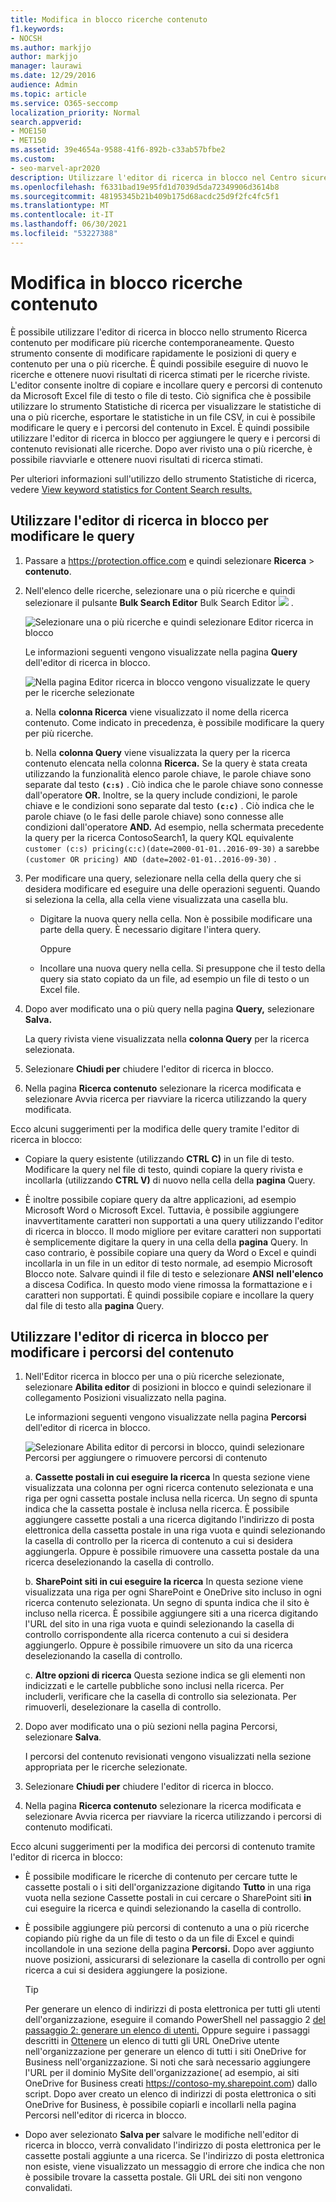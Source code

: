 ```yaml
---
title: Modifica in blocco ricerche contenuto
f1.keywords:
- NOCSH
ms.author: markjjo
author: markjjo
manager: laurawi
ms.date: 12/29/2016
audience: Admin
ms.topic: article
ms.service: O365-seccomp
localization_priority: Normal
search.appverid:
- MOE150
- MET150
ms.assetid: 39e4654a-9588-41f6-892b-c33ab57bfbe2
ms.custom:
- seo-marvel-apr2020
description: Utilizzare l'editor di ricerca in blocco nel Centro sicurezza e conformità per modificare rapidamente le posizioni di query e contenuto per una o più ricerche di contenuto.
ms.openlocfilehash: f6331bad19e95fd1d7039d5da72349906d3614b8
ms.sourcegitcommit: 48195345b21b409b175d68acdc25d9f2fc4fc5f1
ms.translationtype: MT
ms.contentlocale: it-IT
ms.lasthandoff: 06/30/2021
ms.locfileid: "53227388"
---
```

# <a name="bulk-edit-content-searches"></a>Modifica in blocco ricerche contenuto

È possibile utilizzare l'editor di ricerca in blocco nello strumento Ricerca contenuto per modificare più ricerche contemporaneamente. Questo strumento consente di modificare rapidamente le posizioni di query e contenuto per una o più ricerche. È quindi possibile eseguire di nuovo le ricerche e ottenere nuovi risultati di ricerca stimati per le ricerche riviste. L'editor consente inoltre di copiare e incollare query e percorsi di contenuto da Microsoft Excel file di testo o file di testo. Ciò significa che è possibile utilizzare lo strumento Statistiche di ricerca per visualizzare le statistiche di una o più ricerche, esportare le statistiche in un file CSV, in cui è possibile modificare le query e i percorsi del contenuto in Excel. È quindi possibile utilizzare l'editor di ricerca in blocco per aggiungere le query e i percorsi di contenuto revisionati alle ricerche. Dopo aver rivisto una o più ricerche, è possibile riavviarle e ottenere nuovi risultati di ricerca stimati.

Per ulteriori informazioni sull'utilizzo dello strumento Statistiche di ricerca, vedere [View keyword statistics for Content Search results.](view-keyword-statistics-for-content-search.md)

## <a name="use-the-bulk-search-editor-to-change-queries"></a>Utilizzare l'editor di ricerca in blocco per modificare le query

1. Passare a <https://protection.office.com> e quindi selezionare **Ricerca** \> **contenuto**.

2. Nell'elenco delle ricerche, selezionare una o più ricerche e quindi selezionare il pulsante **Bulk Search Editor** Bulk Search Editor ![ ](../media/1ddb3d18-2f00-4a7b-98a6-817ca5ec7014.png) .

    ![Selezionare una o più ricerche e quindi selezionare Editor ricerca in blocco](../media/600c9716-89a2-4451-b111-fa7cfaad2006.png)

    Le informazioni seguenti vengono visualizzate nella pagina **Query** dell'editor di ricerca in blocco.

    ![Nella pagina Editor ricerca in blocco vengono visualizzate le query per le ricerche selezionate](../media/189659af-cc78-4479-b0bc-a93decad2f6c.png)

    a. Nella **colonna Ricerca** viene visualizzato il nome della ricerca contenuto. Come indicato in precedenza, è possibile modificare la query per più ricerche.

    b. Nella **colonna Query** viene visualizzata la query per la ricerca contenuto elencata nella colonna **Ricerca.** Se la query è stata creata utilizzando la funzionalità elenco parole chiave, le parole chiave sono separate dal testo **`(c:s)`** . Ciò indica che le parole chiave sono connesse dall'operatore **OR.** Inoltre, se la query include condizioni, le parole chiave e le condizioni sono separate dal testo **`(c:c)`** . Ciò indica che le parole chiave (o le fasi delle parole chiave) sono connesse alle condizioni dall'operatore **AND.** Ad esempio, nella schermata precedente la query per la ricerca ContosoSearch1, la query KQL equivalente `customer (c:s) pricing(c:c)(date=2000-01-01..2016-09-30)` a sarebbe  `(customer OR pricing) AND (date=2002-01-01..2016-09-30)` .

3. Per modificare una query, selezionare nella cella della query che si desidera modificare ed eseguire una delle operazioni seguenti. Quando si seleziona la cella, alla cella viene visualizzata una casella blu.

   - Digitare la nuova query nella cella. Non è possibile modificare una parte della query. È necessario digitare l'intera query.

      Oppure

   - Incollare una nuova query nella cella. Si presuppone che il testo della query sia stato copiato da un file, ad esempio un file di testo o un Excel file.

4. Dopo aver modificato una o più query nella pagina **Query,** selezionare **Salva.**

    La query rivista viene visualizzata nella **colonna Query** per la ricerca selezionata.

5. Selezionare **Chiudi per** chiudere l'editor di ricerca in blocco.

6. Nella pagina **Ricerca contenuto** selezionare la ricerca modificata  e selezionare Avvia ricerca per riavviare la ricerca utilizzando la query modificata.

Ecco alcuni suggerimenti per la modifica delle query tramite l'editor di ricerca in blocco:

- Copiare la query esistente (utilizzando **CTRL C)** in un file di testo. Modificare la query nel file di testo, quindi copiare la query rivista e incollarla (utilizzando **CTRL V)** di nuovo nella cella della **pagina** Query.

- È inoltre possibile copiare query da altre applicazioni, ad esempio Microsoft Word o Microsoft Excel. Tuttavia, è possibile aggiungere inavvertitamente caratteri non supportati a una query utilizzando l'editor di ricerca in blocco. Il modo migliore per evitare caratteri non supportati è semplicemente digitare la query in una cella della **pagina** Query. In caso contrario, è possibile copiare una query da Word o Excel e quindi incollarla in un file in un editor di testo normale, ad esempio Microsoft Blocco note. Salvare quindi il file di testo e selezionare **ANSI** **nell'elenco** a discesa Codifica. In questo modo viene rimossa la formattazione e i caratteri non supportati. È quindi possibile copiare e incollare la query dal file di testo alla **pagina** Query.

## <a name="use-the-bulk-search-editor-to-change-content-locations"></a>Utilizzare l'editor di ricerca in blocco per modificare i percorsi del contenuto

1. Nell'Editor ricerca in blocco per una o più ricerche selezionate,  selezionare **Abilita editor** di posizioni in blocco e quindi selezionare il collegamento Posizioni visualizzato nella pagina.

    Le informazioni seguenti vengono visualizzate nella pagina **Percorsi** dell'editor di ricerca in blocco.

    ![Selezionare Abilita editor di percorsi in blocco, quindi selezionare Percorsi per aggiungere o rimuovere percorsi di contenuto](../media/a5a468ce-bd63-4c53-bc37-ff64cf769e59.png)

    a. **Cassette postali in cui eseguire la ricerca** In questa sezione viene visualizzata una colonna per ogni ricerca contenuto selezionata e una riga per ogni cassetta postale inclusa nella ricerca. Un segno di spunta indica che la cassetta postale è inclusa nella ricerca. È possibile aggiungere cassette postali a una ricerca digitando l'indirizzo di posta elettronica della cassetta postale in una riga vuota e quindi selezionando la casella di controllo per la ricerca di contenuto a cui si desidera aggiungerla. Oppure è possibile rimuovere una cassetta postale da una ricerca deselezionando la casella di controllo.

    b. **SharePoint siti in cui eseguire la ricerca** In questa sezione viene visualizzata una riga per ogni SharePoint e OneDrive sito incluso in ogni ricerca contenuto selezionata. Un segno di spunta indica che il sito è incluso nella ricerca. È possibile aggiungere siti a una ricerca digitando l'URL del sito in una riga vuota e quindi selezionando la casella di controllo corrispondente alla ricerca contenuto a cui si desidera aggiungerlo. Oppure è possibile rimuovere un sito da una ricerca deselezionando la casella di controllo.

    c. **Altre opzioni di ricerca** Questa sezione indica se gli elementi non indicizzati e le cartelle pubbliche sono inclusi nella ricerca. Per includerli, verificare che la casella di controllo sia selezionata. Per rimuoverli, deselezionare la casella di controllo.

2. Dopo aver modificato una o più sezioni  nella pagina Percorsi, selezionare **Salva**.

    I percorsi del contenuto revisionati vengono visualizzati nella sezione appropriata per le ricerche selezionate.

3. Selezionare **Chiudi per** chiudere l'editor di ricerca in blocco.

4. Nella pagina **Ricerca contenuto** selezionare la ricerca modificata  e selezionare Avvia ricerca per riavviare la ricerca utilizzando i percorsi di contenuto modificati.

Ecco alcuni suggerimenti per la modifica dei percorsi di contenuto tramite l'editor di ricerca in blocco:

- È possibile modificare le ricerche di contenuto per cercare tutte le cassette  postali o i siti dell'organizzazione digitando **Tutto** in una riga vuota nella sezione Cassette postali in cui cercare o SharePoint siti **in** cui eseguire la ricerca e quindi selezionando la casella di controllo.

- È possibile aggiungere più percorsi di contenuto a una o più ricerche copiando più righe da un file di testo o da un file di Excel e quindi incollandole in una sezione della pagina **Percorsi.** Dopo aver aggiunto nuove posizioni, assicurarsi di selezionare la casella di controllo per ogni ricerca a cui si desidera aggiungere la posizione.

    > [!TIP]
    > Per generare un elenco di indirizzi di posta elettronica per tutti gli utenti dell'organizzazione, eseguire il comando PowerShell nel passaggio 2 [del passaggio 2: generare un elenco di utenti.](search-the-mailbox-and-onedrive-for-business-for-a-list-of-users.md#step-2-generate-a-list-of-users) Oppure seguire i passaggi descritti in [Ottenere](/onedrive/list-onedrive-urls) un elenco di tutti gli URL OneDrive utente nell'organizzazione per generare un elenco di tutti i siti OneDrive for Business nell'organizzazione. Si noti che sarà necessario aggiungere l'URL per il dominio MySite dell'organizzazione( ad esempio, ai siti OneDrive for Business creati https://contoso-my.sharepoint.com) dallo script. Dopo aver creato un elenco di indirizzi di posta elettronica o  siti OneDrive for Business, è possibile copiarli e incollarli nella pagina Percorsi nell'editor di ricerca in blocco.

- Dopo aver selezionato **Salva per** salvare le modifiche nell'editor di ricerca in blocco, verrà convalidato l'indirizzo di posta elettronica per le cassette postali aggiunte a una ricerca. Se l'indirizzo di posta elettronica non esiste, viene visualizzato un messaggio di errore che indica che non è possibile trovare la cassetta postale. Gli URL dei siti non vengono convalidati.
